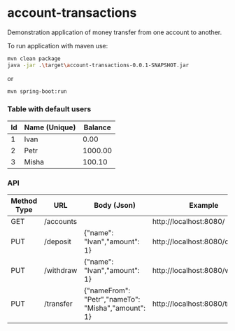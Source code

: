 # account-transactions
Demonstration application of money transfer from one account to another.

To run application with maven use:

```sh
mvn clean package
java -jar .\target\account-transactions-0.0.1-SNAPSHOT.jar
```
or
```sh
mvn spring-boot:run
```

### Table with default users
| Id | Name (Unique) | Balance |
| ------ | ------ | ------ |
| 1 | Ivan | 0.00 |
| 2 | Petr | 1000.00 |
| 3 | Misha | 100.10 |

### API
| Method Type | URL | Body (Json) | Example |
| ------ | ------ | ------ | ------ |
| GET | /accounts |  | http://localhost:8080/ |
| PUT | /deposit | {"name": "Ivan","amount": 1} | http://localhost:8080/deposit |
| PUT | /withdraw | {"name": "Ivan","amount": 1} | http://localhost:8080/withdraw |
| PUT | /transfer | {"nameFrom": "Petr","nameTo": "Misha","amount": 1} | http://localhost:8080/transfer |
